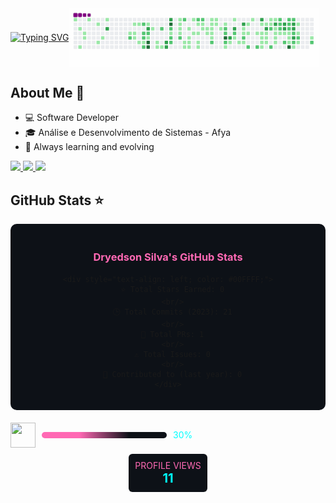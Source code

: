 <div align="center">
  <div style="display: flex; align-items: center;">
    <a href="https://git.io/typing-svg">
      <img src="https://readme-typing-svg.herokuapp.com?font=Fira+Code&size=25&duration=4000&pause=1000&color=00FF00&center=true&vCenter=true&width=435&lines=Desenvolve" alt="Typing SVG" />
    </a>
    <img src="https://raw.githubusercontent.com/platane/snk/output/github-contribution-grid-snake.gif" width="400" alt="Snake Animation" />
  </div>
</div>

## About Me 🚀
- 💻 Software Developer
- 🎓 Análise e Desenvolvimento de Sistemas - Afya
- 🌱 Always learning and evolving

<!-- Links de contato -->
<div>
  <a href="dryedson@gmai.com">
    <img src="https://img.shields.io/badge/Gmail-D14836?style=for-the-badge&logo=gmail&logoColor=white" />
  </a>
  <a href="https://www.linkedin.com/in/dryedson/">
    <img src="https://img.shields.io/badge/LinkedIn-0077B5?style=for-the-badge&logo=linkedin&logoColor=white" />
  </a>
  <a href="https://github.com/Dryedson">
    <img src="https://img.shields.io/badge/GitHub-100000?style=for-the-badge&logo=github&logoColor=white" />
  </a>
</div>

## GitHub Stats ⭐

<div align="center">
  <div style="background: #0D1117; padding: 20px; border-radius: 10px; margin-bottom: 20px;">
    <h3 style="color: #FF69B4;">Dryedson Silva's GitHub Stats</h3>
    
    <div style="text-align: left; color: #00FFFF;">
      ⭐ Total Stars Earned: 0
      <br/>
      🕒 Total Commits (2023): 21
      <br/>
      🔄 Total PRs: 1
      <br/>
      ⚠️ Total Issues: 0
      <br/>
      📅 Contributed to (last year): 0
    </div>
  </div>
    <div style="display: flex; align-items: center; margin-bottom: 10px;">
      <img src="https://cdn.jsdelivr.net/gh/devicons/devicon/icons/python/python-original.svg" width="40" height="40"/>
      <div style="width: 200px; height: 10px; background: linear-gradient(to right, #FF69B4 30%, #0D1117 70%); margin-left: 10px; border-radius: 5px;"></div>
      <span style="margin-left: 10px; color: #00FFFF;">30%</span>
    </div>
  </div>
</div>

<div align="center">
  <div style="background: #0D1117; padding: 10px; border-radius: 6px; display: inline-block;">
    <span style="color: #FF69B4;">PROFILE VIEWS</span>
    <br/>
    <span style="color: #00FFFF; font-size: 20px; font-weight: bold;">11</span>
  </div>
</div>
